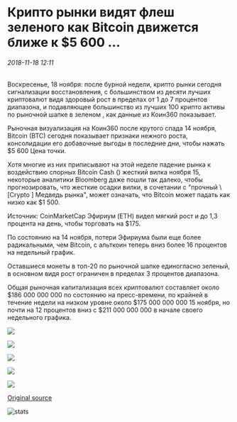 # Крипто рынки видят флеш зеленого как Bitcoin движется ближе к $5 600 ...

###### 2018-11-18 12:11

Воскресенье, 18 ноября: после бурной недели, крипто рынки сегодня сигнализации восстановления, с большинством из десяти лучших криптовалют видя здоровый рост в пределах от 1 до 7 процентов диапазона, и подавляющее большинство из лучших 100 крипто активы по рыночной шапке в зеленом , как данные из Коин360 показывает.

Рыночная визуализация на Коин360 после крутого спада 14 ноября, Bitcoin (BTC) сегодня показывает признаки нежного роста, консолидации его добавочные выгоды в последние дни, чтобы нажать $5 600 Цена точки.

Хотя многие из них приписывают на этой неделе падение рынка к воздействию спорных Bitcoin Cash () жесткий вилка ноября 15, некоторые аналитики Bloomberg даже пошли так далеко, чтобы прогнозировать, что жесткие осадки вилки, в сочетании с "прочный \ [Crypto \] Медведь рынка", может означать, что Bitcoin может падать как низко как $1 500.

Источник: CoinMarketCap Эфириум (ETH) видел мягкий рост и до 1,3 процента на день, чтобы торговать на $175.

По состоянию на 14 ноября, потери Эфириума были еще более радикальными, чем Bitcoin, с альткоин теперь вниз более 16 процентов на недельный график.

Оставшиеся монеты в топ-20 по рыночной шапке единогласно зеленый, в основном видя рост ограничен в пределах 3 процентов диапазона.

Общая рыночная капитализация всех криптовалют составляет около $186 000 000 000 по состоянию на пресс-времени, по крайней в течение недели на низком уровне около $175 000 000 000 15 ноября, но почти на 12 процентов вниз с $211 000 000 000 в начале своего недельного графика.

![](https://s3.cointelegraph.com/storage/uploads/view/9c61f38079f2380baf203f4ad51ac41a.png)

![](https://s3.cointelegraph.com/storage/uploads/view/b3c7b7828f40d1cd83bc719e1a3b32ab.png)

![](https://s3.cointelegraph.com/storage/uploads/view/e55d11b0640ad3f6a4654ae422404424.png)

![](https://s3.cointelegraph.com/storage/uploads/view/27ebaf215c2b30ca5bb432cdd9a54191.png)

![](https://s3.cointelegraph.com/storage/uploads/view/2a89cec18d18a6b5e442cc000d266d0d.png)

[Original source](https://cointelegraph.com/news/crypto-markets-see-flush-of-green-as-bitcoin-moves-closer-to-5-600)

![stats](https://c.statcounter.com/11760860/0/a89fa40b/1/ "stats")